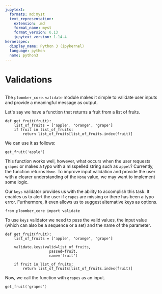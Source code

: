 ```yaml
---
jupytext:
  formats: md:myst
  text_representation:
    extension: .md
    format_name: myst
    format_version: 0.13
    jupytext_version: 1.14.4
kernelspec:
  display_name: Python 3 (ipykernel)
  language: python
  name: python3
---
```


# Validations

```{versionadded} 0.2.6
```

The `ploomber_core.validate` module makes it simple to validate user inputs and provide a meaningful message as output.

Let's say we have a function that returns a fruit from a list of fruits.

```{code-cell} ipython3
def get_fruit(fruit):
    list_of_fruits = ['apple', 'orange', 'grape']
    if fruit in list_of_fruits:
        return list_of_fruits[list_of_fruits.index(fruit)]
```

We can use it as follows:

```{code-cell} ipython3
get_fruit('apple')
```

This function works well, however, what occurs when the user requests `grapes` or makes a typo with a misspelled string such as `appel`? 
Currently, the function returns `None`. To improve input validation and provide the user with a clearer understanding of the `None` value, we may want to implement some logic.

Our `keys` validator provides us with the ability to accomplish this task. It enables us to alert the user if `grapes` are missing or there has been a typo error. Furthermore, it even allows us to suggest alternative keys as options.


```{code-cell} ipython3
from ploomber_core import validate
```

To use `keys` validator we need to pass the valid values, the input value (which can also be a sequence or a set) and the name of the parameter.

```{code-cell} ipython3
def get_fruit(fruit):
    list_of_fruits = ['apple', 'orange', 'grape']

    validate.keys(valid=list_of_fruits,
                    passed=fruit,
                    name='fruit')

    if fruit in list_of_fruits:
        return list_of_fruits[list_of_fruits.index(fruit)]
```

Now, we call the function with `grapes` as an input.

```{code-cell} ipython3
get_fruit('grapes')
```

